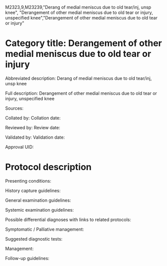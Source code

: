 M2323,9,M23239,"Derang of medial meniscus due to old tear/inj, unsp knee", "Derangement of other medial meniscus due to old tear or injury, unspecified knee","Derangement of other medial meniscus due to old tear or injury"
# Category title: Derangement of other medial meniscus due to old tear or injury

Abbreviated description: Derang of medial meniscus due to old tear/inj, unsp knee

Full description: Derangement of other medial meniscus due to old tear or injury, unspecified knee

Sources:

Collated by:
Collation date:

Reviewed by:
Review date:

Validated by:
Validation date:

Approval UID:

# Protocol description

Presenting conditions:

History capture guidelines:

General examination guidelines:

Systemic examination guidelines:

Possible differential diagnoses with links to related protocols:

Symptomatic / Palliative management:

Suggested diagnostic tests:

Management:

Follow-up guidelines:
